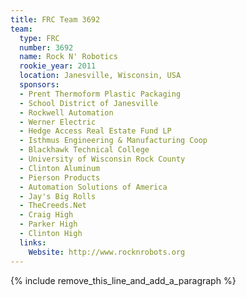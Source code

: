 ```yaml
---
title: FRC Team 3692
team:
  type: FRC
  number: 3692
  name: Rock N' Robotics
  rookie_year: 2011
  location: Janesville, Wisconsin, USA
  sponsors:
  - Prent Thermoform Plastic Packaging
  - School District of Janesville
  - Rockwell Automation
  - Werner Electric
  - Hedge Access Real Estate Fund LP
  - Isthmus Engineering & Manufacturing Coop
  - Blackhawk Technical College
  - University of Wisconsin Rock County
  - Clinton Aluminum
  - Pierson Products
  - Automation Solutions of America
  - Jay's Big Rolls
  - TheCreeds.Net
  - Craig High
  - Parker High
  - Clinton High
  links:
    Website: http://www.rocknrobots.org
---
```


{% include remove_this_line_and_add_a_paragraph %}